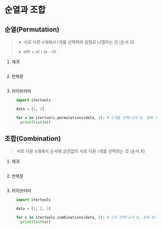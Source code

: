 # 순열과 조합
## 순열(Permutation)
> - 서로 다른 n개에서 r개를 선택하여 일렬로 나열하는 것 (순서 O)
> 
> - nPr = n! / (n - r)!
1. 재귀
    ```python
    ```
2. 반복문
    ```python
    ```
3. 라이브러리
    ```python
      import itertools

      data = [1, 2]

      for x in itertools.permutations(data, 2): # 2개를 선택(순서 O, 중복 허용)
        print(list(x))
    ```

## 조합(Combination)
> 서로 다른 n개에서 순서에 상관없이 서로 다른 r개를 선택하는 것 (순서 X)
> 
> 
1. 재귀
    ```python
    ```
2. 반복문
    ```python
    ```
3. 라이브러리
    ```python
      import itertools

      data = [1, 2, 3]

      for x in itertools.combinations(data, 2): # 2개 선택(순서 X, 중복 X)
        print(list(x))
    ```